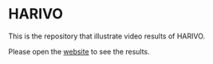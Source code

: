 # HARIVO

This is the repository that illustrate video results of HARIVO.

Please open the [website]() to see the results.
